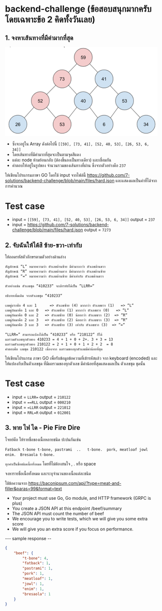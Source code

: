 # backend-challenge (ข้อสอบสนุกมากครับ โดยเฉพาะข้อ 2 คิดทั้งวันเลย)

## 1. จงหาเส้นทางที่มีค่ามากที่สุด

![Figure 1-1](files/max-path.png)

- ซึ่งจะอยู่ใน Array ดังต่อไปนี้ `[[59], [73, 41], [52, 40, 53], [26, 53, 6, 34]]`
- โดยเส้นทางที่มีค่ามากที่สุดจะเป็นตามจุดสีแดง
- แต่ละ node ห้ามย้อนกลับ (ต้องขึ้นลงเป็นทางเดียว) และเชื่อมกัน
- คำตอบให้อยู่ในรูปของ จำนวนรวมของเส้นทางที่ผ่าน ซึ่งจากตัวอย่างคือ `237`

ให้เขียนโปรแกรมภาษา GO โดยใช้ input จากไฟล์นี้ <https://github.com/7-solutions/backend-challenge/blob/main/files/hard.json> และแสดงผลเป็นค่าที่ได้จากการคำนวณ

# Test case

- input = `[[59], [73, 41], [52, 40, 53], [26, 53, 6, 34]]` output = `237`
- input = <https://github.com/7-solutions/backend-challenge/blob/main/files/hard.json> output = `7273`

## 2. จับฉันให้ได้สิ ซ้าย-ขวา-เท่ากับ

ให้ถอดรหัสตัวอักษรตามตัวอย่างด้านล่าง

```
สัญลักษณ์ “L” หมายความว่า ตัวเลขด้านซ้าย มีค่ามากกว่า ตัวเลขด้านขวา
สัญลักษณ์ “R” หมายความว่า ตัวเลขด้านขวา มีค่ามากกว่า ตัวเลขด้านซ้าย
สัญลักษณ์ “=“ หมายความว่า ตัวเลขด้านซ้าย มีค่าเท่ากับ ตัวเลขด้านขวา

ตัวอย่างเช่น ตัวเลขชุด “410233“ จะเข้ารหัสได้เป็น “LLRR=“

อธิบายเพิ่มเติม จากตัวเลขชุด “410233“

เลขคู่แรกคือ 4 และ 1      => ตัวเลขซ้าย (4) มากกว่า ตัวเลขขวา (1)   => “L“
เลขคู่ถัดมาคือ 1 และ 0   => ตัวเลขซ้าย (1) มากกว่า ตัวเลขขวา (0)   => “L“
เลขคู่ถัดมาคือ 0 และ 2   => ตัวเลขซ้าย (0) น้อยกว่า ตัวเลขขวา (2)  => “R“
เลขคู่ถัดมาคือ 2 และ 3   => ตัวเลขซ้าย (2) น้อยกว่า ตัวเลขขวา (3)  => “R“
เลขคู่ถัดมาคือ 3 และ 3   => ตัวเลขซ้าย (3) เท่ากับ ตัวเลขขวา (3)  => “=“

“LLRR=” สามารถแปลงได้เป็น “410233” หรือ “210122“ ก็ได้ 
ผลรวมตัวเลขทุกตัวของ 410233 = 4 + 1 + 0 + 2+. 3 + 3 = 13
ผลรวมตัวเลขทุกตัวของ 210122 = 2 + 1 + 0 + 1 + 2 + 2  = 8
คำตอบคือ เลขชุด 210122 เนื่องจาก ผลรวมของทุกตัวเลขมีค่าน้อยที่สุด
```

ให้เขียนโปรแกรม ภาษา GO เพื่อรับข้อมูลข้อความที่เข้ารหัสแล้ว จาก keyboard (encoded) และให้แปลงกับเป็นตัวเลขชุด ที่มีผลรวมของทุกตัวเลข มีค่าน้อยที่สุดแสดงผลเป็น ตัวเลขชุด ชุดนั้น

# Test case

- input = `LLRR=` output = `210122`
- input = `==RLL` output = `000210`
- input = `=LLRR` output = `221012`
- input = `RRL=R` output = `012001`

## 3. พาย ไฟ ได - Pie Fire Dire  

โจทย์คือ ให้รายชื่อของเนื้อหลายชนิด ปะปนกันเช่น

```Fatback t-bone t-bone, pastrami  ..   t-bone.  pork, meatloaf jowl enim.  Bresaola t-bone.```

`ทุกคำเป็นชื่อชนิดเนื้อทั้งหมด` โดยที่ไม่ต้องสนใจ , . หรือ space

จงหารายชื่อเนื้อทั้งหมด และระบุจำนวนของเนื้อแต่ละชนิด

ใช้ข้อความจาก <https://baconipsum.com/api/?type=meat-and-filler&paras=99&format=text>

- Your project must use Go, Go module, and HTTP framework (GRPC is plus)
- You create a JSON API at this endpoint /beef/summary
- The JSON API must count the number of beef
- We encourage you to write tests, which we will give you some extra score
- We will give you an extra score if you focus on performance.

--- sample response --

```json
{
    "beef": {
        "t-bone": 4,
        "fatback": 1,
        "pastrami": 1,
        "pork": 1,
        "meatloaf": 1,
        "jowl": 1,
        "enim": 1,
        "bresaola": 1
    }
}
```
